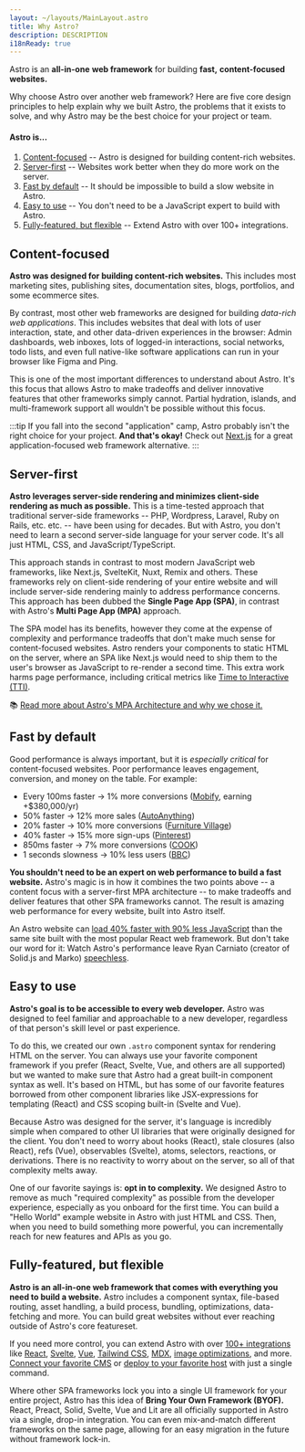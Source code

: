 ```yaml
---
layout: ~/layouts/MainLayout.astro
title: Why Astro?
description: DESCRIPTION
i18nReady: true
---
```


Astro is an **all-in-one** **web framework** for building **fast,** **content-focused websites.**

Why choose Astro over another web framework? Here are five core design principles to help explain why we built Astro, the problems that it exists to solve, and why Astro may be the best choice for your project or team.

#### Astro is...

1. [Content-focused](#) -- Astro is designed for building content-rich websites.
2. [Server-first](#) -- Websites work better when they do more work on the server.
3. [Fast by default](#) -- It should be impossible to build a slow website in Astro.
4. [Easy to use](#) -- You don't need to be a JavaScript expert to build with Astro.
5. [Fully-featured, but flexible](#) -- Extend Astro with over 100+ integrations.

<!-- 6. [Innovative](#) -- Astro is the leader in exploring a new islands-based site architecture. -->
<!-- 6. [Fast by default](#) -- It should be hard to build a slow website in Astro. -->
<!-- 4. [**Easy to learn, easy to use**](#) -- All youAstro was designed to support beginners and experts alike. -->

## Content-focused

**Astro was designed for building content-rich websites.** This includes most marketing sites, publishing sites, documentation sites, blogs, portfolios, and some ecommerce sites.

By contrast, most other web frameworks are designed for building *data-rich web applications*. This includes websites that deal with lots of user interaction, state, and other data-driven experiences in the browser: Admin dashboards, web inboxes, lots of logged-in interactions, social networks, todo lists, and even full native-like software applications can run in your browser like Figma and Ping.

This is one of the most important differences to understand about Astro. It's this focus that allows Astro to make tradeoffs and deliver innovative features that other frameworks simply cannot. Partial hydration, islands, and multi-framework support all wouldn't be possible without this focus.


:::tip
If you fall into the second "application" camp, Astro probably isn't the right choice for your project. **And that's okay!** Check out [Next.js](https://nextjs.org/) for a great application-focused web framework alternative.
:::


<!-- 📚 [Read more about MPA Architecture and why Astro was built on it.](/en/concepts/mpa-vs-spa/) -->






<!-- This focus on content over applications is surprisingly unique for a web framework. But it completely defines Astro as a framework, and is probably the most important thing to understand about Astro. By prioritizing for content, Astro is able to make tradeoffs and deliver features for this use-case where other frameworks cannot.  -->


<!-- Astro features like Partial Hydration and Zero Lock-in don't make sense in rich web applications. But, they make a ton of sense in most sites that, when you really look closely, only require sprinkles of interactivity. Astro focuses on the latter to deliver a better user experience with a great developer experience as well. -->

<!-- But, by thinking of every website as an entire application to be run, these frameworks can't separate out the concern (solved problem?) of simply displaying your content, something that HTML and CSS have been doing effectively and efficiently for decades. -->

<!--The theory is that if you think of every website as an application, then your framework is the right pick for every website. Unfortunately, in practice, this is incorrect. -->

<!-- :::note
There's nothing wrong with those other frameworks! If you are building a rich web application or dealing with a lot of dynamic or interactive data, then a more traditional web framework like Next.js, Nuxt, or SvelteKit would probably be a great pick. However, after learning about Astro, many people realize they are in the other camp --- the "content" camp --- and Astro was designed for that!
::: -->

## Server-first

**Astro leverages server-side rendering and minimizes client-side rendering as much as possible.** This is a time-tested approach that traditional server-side frameworks -- PHP, Wordpress, Laravel, Ruby on Rails, etc. etc. -- have been using for decades. But with Astro, you don't need to learn a second server-side language for your server code. It's all just HTML, CSS, and JavaScript/TypeScript.

This approach stands in contrast to most modern JavaScript web frameworks, like Next.js, SvelteKit, Nuxt, Remix and others. These frameworks rely on client-side rendering of your entire website and will include server-side rendering mainly to address performance concerns. This approach has been dubbed the **Single Page App (SPA)**, in contrast with Astro's **Multi Page App (MPA)** approach.

The SPA model has its benefits, however they come at the expense of complexity and performance tradeoffs that don't make much sense for content-focused websites. Astro renders your components to static HTML on the server, where an SPA like Next.js would need to ship them to the user's browser as JavaScript to re-render a second time. This extra work harms page performance, including critical metrics like [Time to Interactive (TTI)](https://web.dev/interactive/).
<!-- 

Astro's MPA approach is optimal for content-rich websites because it shifts rendering work to the server and out of your users browser.



Astro renders your components to HTML on the server *without* also shipping that component JavaScript code to your user's browser. You might be suprised to learn that 

  to render a second time. This improves page loading times, including the critical [Time to Interactive (TTI)](https://web.dev/interactive/) metric.



Astro isn't the only web framework to leverage server rendering for performance. Next.js, SvelteKit, Nuxt, Remix, and most other modern JavaScript frameworks will all render your first page to HTML on the server. They do this to help mitigate the slow startup of the JavaScript cost caused by their need to run JavaScript in the browser. After that, the web application is loaded in the browser as JavaScript and takes over rendering of all future page loads. -->

<!-- 
Most web frameworks use an **SPA Architecture**, which stands for Single-Page Application. Next.js, SvelteKit, Nuxt, Remix, and other modern JavaScript frameworks use an SPA architecture because it supports building complex web applications with JavaScript. However, this power comes at the expense of complexity and performance tradeoffs that don't make much sense for content-focused websites.

Astro instead leverages an **MPA Architecture**, which stands for Multi-Page Application. This architecture is battle-tested and optimal for content-rich websites because it shifts work to the server and out of your users browser. 

Unlike an SPA like Next.js, Astro renders your JavaScript code to HTML on the server *without* also shipping the entire page's JavaScript code to your user's browser to render a second time. This improves page loading times, including the critical [Time to Interactive (TTI)](https://web.dev/interactive/) metric. -->

📚 [Read more about Astro's MPA Architecture and why we chose it.](/en/concepts/mpa-vs-spa/)

<!-- We should use this somehow: https://youtu.be/2ZEMb_H-LYE?t=8163 -->

<!-- To start, Astro strips all unused JavaScript from your website automatically. When you build with Astro, you don't ship a single byte of unnecessary JavaScript to the user. Even if you use a JavaScript UI framework like React or Vue, your users will only ever see the fast, static, server-rendered HTML and CSS. -->

<!-- What happens when you need to add an interactive component to your page? Most web frameworks will be forced to download and run an entire page worth of JavaScript just for that one component. Astro websites only pay to load that one, interactive component.  -->

<!-- This process is called Partial Hydration, and very few web frameworks besides Astro support it today. -->



## Fast by default

Good performance is always important, but it is *especially critical* for content-focused websites. Poor performance leaves engagement, conversion, and money on the table. For example:

- Every 100ms faster → 1% more conversions ([Mobify](https://web.dev/why-speed-matters/), earning +$380,000/yr)
- 50% faster → 12% more sales ([AutoAnything](https://www.digitalcommerce360.com/2010/08/19/web-accelerator-revs-conversion-and-sales-autoanything/))
- 20% faster → 10% more conversions ([Furniture Village](https://www.thinkwithgoogle.com/intl/en-gb/marketing-strategies/app-and-mobile/furniture-village-and-greenlight-slash-page-load-times-boosting-user-experience/))
- 40% faster → 15% more sign-ups ([Pinterest](https://medium.com/pinterest-engineering/driving-user-growth-with-performance-improvements-cfc50dafadd7))
- 850ms faster → 7% more conversions ([COOK](https://web.dev/why-speed-matters/))
- 1 seconds slowness → 10% less users ([BBC](https://www.creativebloq.com/features/how-the-bbc-builds-websites-that-scale))

**You shouldn't need to be an expert on web performance to build a fast website.** Astro's magic is in how it combines the two points above -- a content focus with a server-first MPA architecture -- to make tradeoffs and deliver features that other SPA frameworks cannot. The result is amazing web performance for every website, built into Astro itself.

An Astro website can [load 40% faster with 90% less JavaScript](https://twitter.com/t3dotgg/status/1437195415439360003) than the same site built with the most popular React web framework. But don't take our word for it: Watch Astro's performance leave Ryan Carniato (creator of Solid.js and Marko) [speechless](https://youtu.be/2ZEMb_H-LYE?t=8163).


## Easy to use

**Astro's goal is to be accessible to every web developer.** Astro was designed to feel familiar and approachable to a new developer, regardless of that person's skill level or past experience. 

To do this, we created our own `.astro` component syntax for rendering HTML on the server. You can always use your favorite component framework if you prefer (React, Svelte, Vue, and others are all supported) but we wanted to make sure that Astro had a great built-in component syntax as well. It's based on HTML, but has some of our favorite features borrowed from other component libraries like JSX-expressions for templating (React) and CSS scoping built-in (Svelte and Vue). 

Because Astro was designed for the server, it's language is incredibly simple when compared to other UI libraries that were originally designed for the client. You don't need to worry about hooks (React), stale closures (also React), refs (Vue), observables (Svelte), atoms, selectors, reactions, or derivations. There is no reactivity to worry about on the server, so all of that complexity melts away.

One of our favorite sayings is: **opt in to complexity.** We designed Astro to remove as much "required complexity" as possible from the developer experience, especially as you onboard for the first time. You can build a "Hello World" example website in Astro with just HTML and CSS. Then, when you need to build something more powerful, you can incrementally reach for new features and APIs as you go.


## Fully-featured, but flexible

**Astro is an all-in-one web framework that comes with everything you need to build a website.** Astro includes a component syntax, file-based routing, asset handling, a build process, bundling, optimizations, data-fetching and more. You can build great websites without ever reaching outside of Astro's core featureset.

If you need more control, you can extend Astro with over [100+ integrations](https://astro.build/integrations/) like [React](https://www.npmjs.com/package/@astrojs/react), [Svelte](https://www.npmjs.com/package/@astrojs/svelte), [Vue](https://www.npmjs.com/package/@astrojs/vue), [Tailwind CSS](https://www.npmjs.com/package/@astrojs/tailwind), [MDX](https://www.npmjs.com/package/@astrojs/mdx), [image optimizations](https://www.npmjs.com/package/@astrojs/images), and more. [Connect your favorite CMS](https://astro.build/integrations/) or [deploy to your favorite host](https://www.npmjs.com/package/@astrojs/netlify) with just a single command.

Where other SPA frameworks lock you into a single UI framework for your entire project, Astro has this idea of **Bring Your Own Framework (BYOF).** React, Preact, Solid, Svelte, Vue and Lit are all officially supported in Astro via a single, drop-in integration. You can even mix-and-match different frameworks on the same page, allowing for an easy migration in the future without framework lock-in.

<!-- Use your favorite UI framework with Astro, or mix-and-match UI components across different pages, websites, or even teams. You can even choose your UI framework component-by-component on each individual page for maximum flexibility with minimal committment. Astro also gives you a "Get out of (framework) jail free!" card, allowing you to convert your entire project incrementally, with no interruption to your site. -->

<!-- This has an added benefit for larger organizations: you can scale up the number of supported UI frameworks at your company without increasing the complexity of the server-side code. Every Astro site ships the same server runtime code, regardless of which UI frameworks you use. This greatly reduces the production complexity vs. running different sites built with Next.js, SvelteKit, and Nuxt. -->

<!-- 📚 TODO: Link to Multi-framework support?  -->

<!-- ## Fast by default -->

<!-- As we mentioned above, Astro builds fast websites. But our focus on performance isn't just on what's *possible* with Astro. We want good performance to be an *automatic default.*  -->

<!-- When we built Astro, we were fed up with web frameworks that *could* be fast in the right hands, but that otherwise felt slow to the average user who didn't know every option or best practice. We had a wild idea: you shouldn't even need to think about performance to build a fast site. Our goal was simple: **It should be incredibly difficult to build a slow website with Astro.** -->

<!-- This idea of fast-by-default has inspired plenty of other Astro design choices and default behaviors, other than Partial Hydration which was mentioned above. Your JavaScript and CSS are bundled by default. Your deployed server supports streaming HTML by default. THIRD THING??? DON"T FORGET TO DELETE THIS, FRED. (//`@astrojs/prefetch` maybe?//) As you build with Astro, you'll see how these design decisions shape how you work "in Astro."  -->

<!-- (// my thinking with this last line here is re: stated goal of priming the reader for thinking about how things work in Astro. With little nudges like this, the reader is more primed for THIS WORKS DIFFERENTLY AND I MIGHT HAVE TO ADJUST MY EXPECTATIONS //) -->



